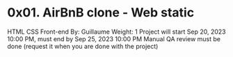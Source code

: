# 0x01. AirBnB clone - Web static

HTML
CSS
Front-end
 By: Guillaume
 Weight: 1
 Project will start Sep 20, 2023 10:00 PM, must end by Sep 25, 2023 10:00 PM
 Manual QA review must be done (request it when you are done with the project)
